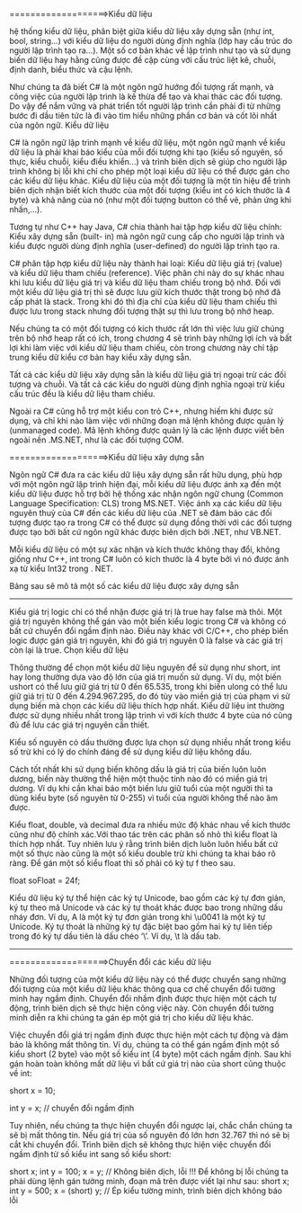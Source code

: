 ===================>Kiểu dữ liệu

hệ thống kiểu dữ liệu, phân biệt giữa kiểu dữ liệu xây dựng
sẵn (như int, bool, string…) với kiểu dữ liệu do người dùng định nghĩa (lớp hay cấu trúc
do người lập trình tạo ra...). Một số cơ bản khác về lập trình như tạo và sử dụng biến dữ
liệu hay hằng cũng được đề cập cùng với cấu trúc liệt kê, chuỗi, định danh, biểu thức và
cậu lệnh.

Như chúng ta đã biết C# là một ngôn ngữ hướng đối tượng rất mạnh, và công việc của
người lập trình là kế thừa để tạo và khai thác các đối tượng. Do vậy để nắm vững và
phát triển tốt người lập trình cần phải đi từ những bước đi dầu tiên tức là đi vào tìm hiểu
những phần cơ bản và cốt lõi nhất của ngôn ngữ.
Kiểu dữ liệu

C# là ngôn ngữ lập trình mạnh về kiểu dữ liệu, một ngôn ngữ mạnh về kiểu dữ liệu là
phải khai báo kiểu của mỗi đối tượng khi tạo (kiểu số nguyên, số thực, kiểu chuỗi, kiểu
điều khiển...) và trình biên dịch sẽ giúp cho người lập trình không bị lỗi khi chỉ cho phép
một loại kiểu dữ liệu có thể được gán cho các kiểu dữ liệu khác. Kiểu dữ liệu của một
đối tượng là một tín hiệu để trình biên dịch nhận biết kích thước của một đối tượng (kiểu
int có kích thước là 4 byte) và khả năng của nó (như một đối tượng button có thể vẽ,
phản ứng khi nhấn,...).

Tương tự như C++ hay Java, C# chia thành hai tập hợp kiểu dữ liệu chính: Kiểu xây
dựng sẵn (built- in) mà ngôn ngữ cung cấp cho người lập trình và kiểu được người dùng
định nghĩa (user-defined) do người lập trình tạo ra.

C# phân tập hợp kiểu dữ liệu này thành hai loại: Kiểu dữ liệu giá trị (value) và kiểu dữ
liệu tham chiếu (reference). Việc phân chi này do sự khác nhau khi lưu kiểu dữ liệu giá
trị và kiểu dữ liệu tham chiếu trong bộ nhớ. Đối với một kiểu dữ liệu giá trị thì sẽ được
lưu giữ kích thước thật trong bộ nhớ đã cấp phát là stack. Trong khi đó thì địa chỉ của
kiểu dữ liệu tham chiếu thì được lưu trong stack nhưng đối tượng thật sự thì lưu trong
bộ nhớ heap.

Nếu chúng ta có một đối tượng có kích thước rất lớn thì việc lưu giữ chúng trên bộ nhớ
heap rất có ích, trong chương 4 sẽ trình bày những lợi ích và bất lợi khi làm việc với 
kiểu dữ liệu tham chiếu, còn trong chương này chỉ tập trung kiểu dữ kiểu cơ bản hay
kiểu xây dựng sẵn.

Tất cả các kiểu dữ liệu xây dựng sẵn là kiểu dữ liệu giá trị ngoại trừ các đối tượng và
chuỗi. Và tất cả các kiểu do người dùng định nghĩa ngoại trừ kiểu cấu trúc đều là kiểu
dữ liệu tham chiếu.

Ngoài ra C# cũng hỗ trợ một kiểu con trỏ C++, nhưng hiếm khi được sử dụng, và chỉ
khi nào làm việc với những đoạn mã lệnh không được quản lý (unmanaged code). Mã
lệnh không được quản lý là các lệnh được viết bên ngoài nền .MS.NET, như là các đối
tượng COM.

===================>Kiểu dữ liệu xây dựng sẵn

Ngôn ngữ C# đưa ra các kiểu dữ liệu xây dựng sẵn rất hữu dụng, phù hợp với một ngôn
ngữ lập trình hiện đại, mỗi kiểu dữ liệu được ánh xạ đến một kiểu dữ liệu được hỗ trợ
bởi hệ thống xác nhận ngôn ngữ chung (Common Language Specification: CLS) trong
MS.NET. Việc ánh xạ các kiểu dữ liệu nguyên thuỷ của C# đến các kiểu dữ liệu của
.NET sẽ đảm bảo các đối tượng được tạo ra trong C# có thể được sử dụng đồng thời
với các đối tượng được tạo bởi bất cứ ngôn ngữ khác được biên dịch bởi .NET, như
VB.NET.

Mỗi kiểu dữ liệu có một sự xác nhận và kích thước không thay đổi, không giống như
C++, int trong C# luôn có kích thước là 4 byte bởi vì nó được ánh xạ từ kiểu Int32 trong
. NET.

Bảng sau sẽ mô tả một số các kiểu dữ liệu được xây dựng sẵn
******************************************************************

Kiểu giá trị logic chỉ có thể nhận được giá trị là true hay false mà thôi. Một giá trị
nguyên không thể gán vào một biến kiểu logic trong C# và không có bất cứ chuyển đổi
ngầm định nào. Điều này khác với C/C++, cho phép biến logic được gán giá trị
nguyên, khi đó giá trị nguyên 0 là false và các giá trị còn lại là true.
Chọn kiểu dữ liệu

Thông thường để chọn một kiểu dữ liệu nguyên để sử dụng như short, int hay long
thường dựa vào độ lớn của giá trị muốn sử dụng. Ví dụ, một biến ushort có thể lưu giữ
giá trị từ 0 đến 65.535, trong khi biến ulong có thể lưu giữ giá trị từ 0 đến 4.294.967.295,
do đó tùy vào miền giá trị của phạm vi sử dụng biến mà chọn các kiểu dữ liệu thích hợp
nhất. Kiểu dữ liệu int thường được sử dụng nhiều nhất trong lập trình vì với kích thước
4 byte của nó cũng đủ để lưu các giá trị nguyên cần thiết.

Kiểu số nguyên có dấu thường được lựa chọn sử dụng nhiều nhất trong kiểu số trừ khi
có lý do chính đáng để sử dụng kiểu dữ liệu không dấu.

Cách tốt nhất khi sử dụng biến không dấu là giá trị của biến luôn luôn dương, biến này
thường thể hiện một thuộc tính nào đó có miền giá trị dương. Ví dụ khi cần khai báo
một biến lưu giữ tuổi của một người thì ta dùng kiểu byte (số nguyên từ 0-255) vì tuổi
của người không thể nào âm được.

Kiểu float, double, và decimal đưa ra nhiều mức độ khác nhau về kích thước cũng như
độ chính xác.Với thao tác trên các phân số nhỏ thì kiểu float là thích hợp nhất. Tuy nhiên
lưu ý rằng trình biên dịch luôn luôn hiểu bất cứ một số thực nào cũng là một số kiểu
double trừ khi chúng ta khai báo rõ ràng. Để gán một số kiểu float thì số phải có ký tự f
theo sau.

float soFloat = 24f;

Kiểu dữ liệu ký tự thể hiện các ký tự Unicode, bao gồm các ký tự đơn giản, ký tự theo
mã Unicode và các ký tự thoát khác được bao trong những dấu nháy đơn. Ví dụ, A là
một ký tự đơn giản trong khi \u0041 là một ký tự Unicode. Ký tự thoát là những ký tự
đặc biệt bao gồm hai ký tự liên tiếp trong đó ký tự dầu tiên là dấu chéo ‘\’. Ví dụ, \t là
dấu tab. 

************************************************************************

===================>Chuyển đổi các kiểu dữ liệu

Những đối tượng của một kiểu dữ liệu này có thể được chuyển sang những đối tượng
của một kiểu dữ liệu khác thông qua cơ chế chuyển đổi tường minh hay ngầm định.
Chuyển đổi nhầm định được thực hiện một cách tự động, trình biên dịch sẽ thực hiện
công việc này. Còn chuyển đổi tường minh diễn ra khi chúng ta gán ép một giá trị cho
kiểu dữ liệu khác.

Việc chuyển đổi giá trị ngầm định được thực hiện một cách tự động và đảm bảo là không
mất thông tin. Ví dụ, chúng ta có thể gán ngầm định một số kiểu short (2 byte) vào một
số kiểu int (4 byte) một cách ngầm định. Sau khi gán hoàn toàn không mất dữ liệu vì bất
cứ giá trị nào của short cũng thuộc về int:

short x = 10;

int y = x; // chuyển đổi ngầm định

Tuy nhiên, nếu chúng ta thực hiện chuyển đổi ngược lại, chắc chắn chúng ta sẽ bị mất
thông tin. Nếu giá trị của số nguyên đó lớn hơn 32.767 thì nó sẽ bị cắt khi chuyển đổi.
Trình biên dịch sẽ không thực hiện việc chuyển đổi ngầm định từ số kiểu int sang số
kiểu short:

short x;
int y = 100;
x = y; // Không biên dịch, lỗi !!!
Để không bị lỗi chúng ta phải dùng lệnh gán tường minh, đoạn mã trên được viết lại như
sau:
short x;
int y = 500;
x = (short) y; // Ép kiểu tường minh, trình biên dịch không
báo lỗi

